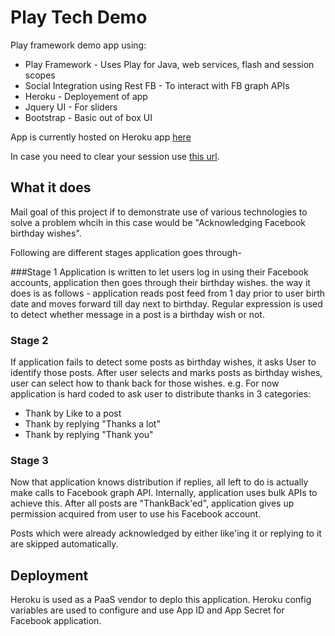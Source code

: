 Play Tech Demo
==============

Play framework demo app using:

* Play Framework - Uses Play for Java, web services, flash and session scopes
* Social Integration using Rest FB - To interact with FB graph APIs
* Heroku - Deployement of app
* Jquery UI - For sliders
* Bootstrap - Basic out of box UI

App is currently hosted on Heroku app [here](http://play-tech-demo.herokuapp.com)

In case you need to clear your session use [this url](http://play-tech-demo.herokuapp.com/clearsession).

What it does
------------
Mail goal of this project if to demonstrate use of various technologies to solve a problem whcih in this case would be "Acknowledging Facebook birthday wishes".

Following are different stages application goes through-

###Stage 1
Application is written to let users log in using their Facebook accounts, application then goes through their birthday wishes. the way it does is as follows - application reads post feed from 1 day prior to user birth date and moves forward till day next to birthday. Regular expression is used to detect whether message in a post is a birthday wish or not. 
### Stage 2
If application fails to detect some posts as birthday wishes, it asks User to identify those posts. After user selects and marks posts as birthday wishes, user can select how to thank back for those wishes. e.g. For now application is hard coded to ask user to distribute thanks in 3 categories:

* Thank by Like to a post
* Thank by replying "Thanks a lot"
* Thank by replying "Thank you"
### Stage 3
Now that application knows distribution if replies, all left to do is actually make calls to Facebook graph API. Internally, application uses bulk APIs to achieve this. After all posts are "ThankBack'ed", application gives up permission acquired from user to use his Facebook account.

Posts which were already acknowledged by either like'ing it or replying to it are skipped automatically.

Deployment
-----------
Heroku is used as a PaaS vendor to deplo this application. Heroku config variables are used to configure and use App ID and App Secret for Facebook application.